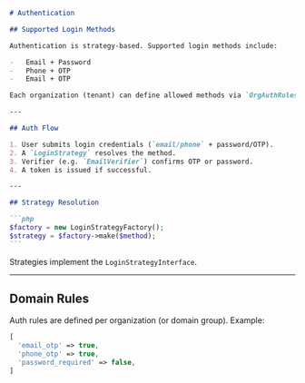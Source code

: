 ````markdown
# Authentication

## Supported Login Methods

Authentication is strategy-based. Supported login methods include:

-   Email + Password
-   Phone + OTP
-   Email + OTP

Each organization (tenant) can define allowed methods via `OrgAuthRules`.

---

## Auth Flow

1. User submits login credentials (`email/phone` + password/OTP).
2. A `LoginStrategy` resolves the method.
3. Verifier (e.g. `EmailVerifier`) confirms OTP or password.
4. A token is issued if successful.

---

## Strategy Resolution

```php
$factory = new LoginStrategyFactory();
$strategy = $factory->make($method);
```
````

Strategies implement the `LoginStrategyInterface`.

---

## Domain Rules

Auth rules are defined per organization (or domain group). Example:

```php
[
  'email_otp' => true,
  'phone_otp' => true,
  'password_required' => false,
]
```
